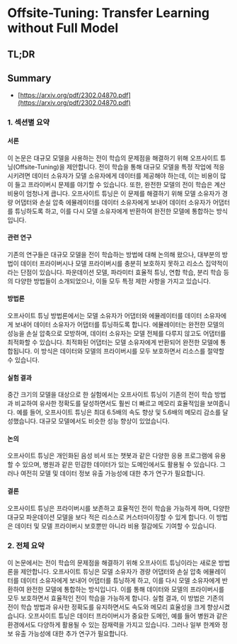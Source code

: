 # Offsite-Tuning: Transfer Learning without Full Model
## TL;DR
## Summary
- [https://arxiv.org/pdf/2302.04870.pdf](https://arxiv.org/pdf/2302.04870.pdf)

### 1. 섹션별 요약

#### 서론
이 논문은 대규모 모델을 사용하는 전이 학습의 문제점을 해결하기 위해 오프사이트 튜닝(Offsite-Tuning)을 제안합니다. 전이 학습을 통해 대규모 모델을 특정 작업에 적응시키려면 데이터 소유자가 모델 소유자에게 데이터를 제공해야 하는데, 이는 비용이 많이 들고 프라이버시 문제를 야기할 수 있습니다. 또한, 완전한 모델의 전이 학습은 계산 비용이 엄청나게 큽니다. 오프사이트 튜닝은 이 문제를 해결하기 위해 모델 소유자가 경량 어댑터와 손실 압축 에뮬레이터를 데이터 소유자에게 보내어 데이터 소유자가 어댑터를 튜닝하도록 하고, 이를 다시 모델 소유자에게 반환하여 완전한 모델에 통합하는 방식입니다.

#### 관련 연구
기존의 연구들은 대규모 모델을 전이 학습하는 방법에 대해 논의해 왔으나, 대부분의 방법이 데이터 프라이버시나 모델 프라이버시를 충분히 보호하지 못하고 리소스 집약적이라는 단점이 있습니다. 파운데이션 모델, 파라미터 효율적 튜닝, 연합 학습, 분리 학습 등의 다양한 방법들이 소개되었으나, 이들 모두 특정 제한 사항을 가지고 있습니다.

#### 방법론
오프사이트 튜닝 방법론에서는 모델 소유자가 어댑터와 에뮬레이터를 데이터 소유자에게 보내어 데이터 소유자가 어댑터를 튜닝하도록 합니다. 에뮬레이터는 완전한 모델의 성능을 손실 압축으로 모방하며, 데이터 소유자는 모델 전체를 다루지 않고도 어댑터를 최적화할 수 있습니다. 최적화된 어댑터는 모델 소유자에게 반환되어 완전한 모델에 통합됩니다. 이 방식은 데이터와 모델의 프라이버시를 모두 보호하면서 리소스를 절약할 수 있습니다.

#### 실험 결과
중간 크기의 모델을 대상으로 한 실험에서는 오프사이트 튜닝이 기존의 전이 학습 방법과 비교하여 유사한 정확도를 달성하면서도 훨씬 더 빠르고 메모리 효율적임을 보여줍니다. 예를 들어, 오프사이트 튜닝은 최대 6.5배의 속도 향상 및 5.6배의 메모리 감소를 달성했습니다. 대규모 모델에서도 비슷한 성능 향상이 있었습니다.

#### 논의
오프사이트 튜닝은 개인화된 음성 비서 또는 챗봇과 같은 다양한 응용 프로그램에 유용할 수 있으며, 병원과 같은 민감한 데이터가 있는 도메인에서도 활용될 수 있습니다. 그러나 여전히 모델 및 데이터 정보 유출 가능성에 대한 추가 연구가 필요합니다.

#### 결론
오프사이트 튜닝은 프라이버시를 보존하고 효율적인 전이 학습을 가능하게 하며, 다양한 대규모 파운데이션 모델을 보다 적은 리소스로 커스터마이징할 수 있게 합니다. 이 방법은 데이터 및 모델 프라이버시 보호뿐만 아니라 비용 절감에도 기여할 수 있습니다.

### 2. 전체 요약

이 논문에서는 전이 학습의 문제점을 해결하기 위해 오프사이트 튜닝이라는 새로운 방법론을 제안합니다. 오프사이트 튜닝은 모델 소유자가 경량 어댑터와 손실 압축 에뮬레이터를 데이터 소유자에게 보내어 어댑터를 튜닝하게 하고, 이를 다시 모델 소유자에게 반환하여 완전한 모델에 통합하는 방식입니다. 이를 통해 데이터와 모델의 프라이버시를 모두 보호하면서 효율적인 전이 학습을 가능하게 합니다. 실험 결과, 이 방법은 기존의 전이 학습 방법과 유사한 정확도를 유지하면서도 속도와 메모리 효율성을 크게 향상시켰습니다. 오프사이트 튜닝은 데이터 프라이버시가 중요한 도메인, 예를 들어 병원과 같은 환경에서도 다양하게 활용될 수 있는 잠재력을 가지고 있습니다. 그러나 일부 한계와 정보 유출 가능성에 대한 추가 연구가 필요합니다.